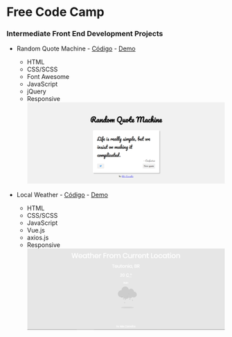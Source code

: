 # Free Code Camp
### Intermediate Front End Development Projects


* Random Quote Machine - [Código](random-quote-machine) - [Demo](https://codepen.io/alexcarvalho/full/bYvoOO/)
  - HTML
  - CSS/SCSS
  - Font Awesome
  - JavaScript
  - jQuery
  - Responsive 
![Screenshot](screenshots/random-quote-machine.png "Screenshot")

* Local Weather - [Código](local-weather) - [Demo](https://codepen.io/alexcarvalho/full/WXJjzK/)
  - HTML
  - CSS/SCSS
  - JavaScript
  - Vue.js
  - axios.js
  - Responsive  
  ![Screenshot](screenshots/local-weather.png "Screenshot")
  
  